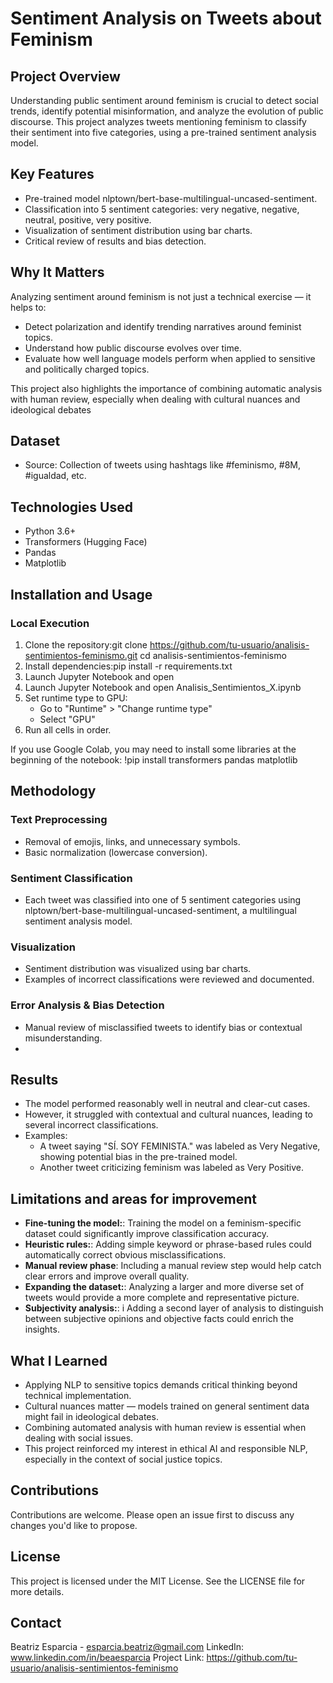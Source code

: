 # Sentiment Analysis on Tweets about Feminism


## Project Overview

Understanding public sentiment around feminism is crucial to detect social trends, identify potential misinformation, and analyze the evolution of public discourse. This project analyzes tweets mentioning feminism to classify their sentiment into five categories, using a pre-trained sentiment analysis model.

## Key Features

- Pre-trained model nlptown/bert-base-multilingual-uncased-sentiment. 
- Classification into 5 sentiment categories: very negative, negative, neutral, positive, very positive.
- Visualization of sentiment distribution using bar charts.
- Critical review of results and bias detection.

## Why It Matters

Analyzing sentiment around feminism is not just a technical exercise — it helps to:
- Detect polarization and identify trending narratives around feminist topics.
- Understand how public discourse evolves over time.
- Evaluate how well language models perform when applied to sensitive and politically charged topics.

This project also highlights the importance of combining automatic analysis with human review, especially when dealing with cultural nuances and ideological debates

## Dataset

- Source: Collection of tweets using hashtags like #feminismo, #8M, #igualdad, etc.

## Technologies Used

- Python 3.6+
- Transformers (Hugging Face)
- Pandas
- Matplotlib

## Installation and Usage

### Local Execution

1. Clone the repository:git clone https://github.com/tu-usuario/analisis-sentimientos-feminismo.git
cd analisis-sentimientos-feminismo
2. Install dependencies:pip install -r requirements.txt
3. Launch Jupyter Notebook and open
4. Launch Jupyter Notebook and open Analisis_Sentimientos_X.ipynb 
5. Set runtime type to GPU:
   - Go to "Runtime" > "Change runtime type"
   - Select "GPU"
6. Run all cells in order.

If you use Google Colab, you may need to install some libraries at the beginning of the notebook:
!pip install transformers pandas matplotlib

## Methodology
### Text Preprocessing

- Removal of emojis, links, and unnecessary symbols.
- Basic normalization (lowercase conversion).

### Sentiment Classification

- Each tweet was classified into one of 5 sentiment categories using nlptown/bert-base-multilingual-uncased-sentiment, a multilingual sentiment analysis model.

### Visualization

- Sentiment distribution was visualized using bar charts.
- Examples of incorrect classifications were reviewed and documented.

### Error Analysis & Bias Detection

- Manual review of misclassified tweets to identify bias or contextual misunderstanding.
- 
## Results

- The model performed reasonably well in neutral and clear-cut cases.
- However, it struggled with contextual and cultural nuances, leading to several incorrect classifications.
- Examples:
  - A tweet saying "SÍ. SOY FEMINISTA." was labeled as Very Negative, showing potential bias in the pre-trained model.
  - Another tweet criticizing feminism was labeled as Very Positive.
 
## Limitations and areas for improvement

- **Fine-tuning the model:**: Training the model on a feminism-specific dataset could significantly improve classification accuracy.
- **Heuristic rules:**: Adding simple keyword or phrase-based rules could automatically correct obvious misclassifications.
- **Manual review phase**: Including a manual review step would help catch clear errors and improve overall quality.
- **Expanding the dataset:**: Analyzing a larger and more diverse set of tweets would provide a more complete and representative picture.
- **Subjectivity analysis:**: i Adding a second layer of analysis to distinguish between subjective opinions and objective facts could enrich the insights.
 
## What I Learned

- Applying NLP to sensitive topics demands critical thinking beyond technical implementation.
- Cultural nuances matter — models trained on general sentiment data might fail in ideological debates.
- Combining automated analysis with human review is essential when dealing with social issues.
- This project reinforced my interest in ethical AI and responsible NLP, especially in the context of social justice topics.

## Contributions

Contributions are welcome. Please open an issue first to discuss any changes you'd like to propose.

## License

This project is licensed under the MIT License. See the LICENSE file for more details.

## Contact

Beatriz Esparcia - esparcia.beatriz@gmail.com
LinkedIn: www.linkedin.com/in/beaesparcia
Project Link: https://github.com/tu-usuario/analisis-sentimientos-feminismo
